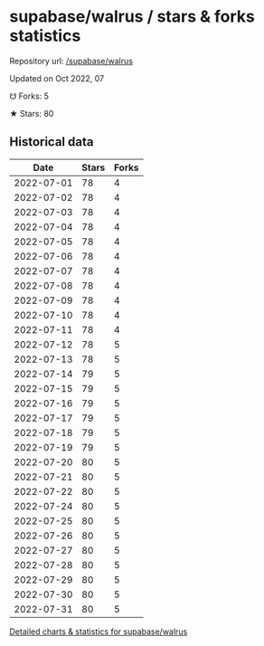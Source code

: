 # supabase/walrus / stars & forks statistics

Repository url: [/supabase/walrus](https://github.com/supabase/walrus)

Updated on Oct 2022, 07

☋ Forks: 5

★ Stars: 80

## Historical data
| Date | Stars | Forks |
|------|-------|-------|
| 2022-07-01 | 78 | 4 | 
| 2022-07-02 | 78 | 4 | 
| 2022-07-03 | 78 | 4 | 
| 2022-07-04 | 78 | 4 | 
| 2022-07-05 | 78 | 4 | 
| 2022-07-06 | 78 | 4 | 
| 2022-07-07 | 78 | 4 | 
| 2022-07-08 | 78 | 4 | 
| 2022-07-09 | 78 | 4 | 
| 2022-07-10 | 78 | 4 | 
| 2022-07-11 | 78 | 4 | 
| 2022-07-12 | 78 | 5 | 
| 2022-07-13 | 78 | 5 | 
| 2022-07-14 | 79 | 5 | 
| 2022-07-15 | 79 | 5 | 
| 2022-07-16 | 79 | 5 | 
| 2022-07-17 | 79 | 5 | 
| 2022-07-18 | 79 | 5 | 
| 2022-07-19 | 79 | 5 | 
| 2022-07-20 | 80 | 5 | 
| 2022-07-21 | 80 | 5 | 
| 2022-07-22 | 80 | 5 | 
| 2022-07-24 | 80 | 5 | 
| 2022-07-25 | 80 | 5 | 
| 2022-07-26 | 80 | 5 | 
| 2022-07-27 | 80 | 5 | 
| 2022-07-28 | 80 | 5 | 
| 2022-07-29 | 80 | 5 | 
| 2022-07-30 | 80 | 5 | 
| 2022-07-31 | 80 | 5 | 


[Detailed charts & statistics for supabase/walrus](https://reviewgithub.com/rep/supabase/walrus)
